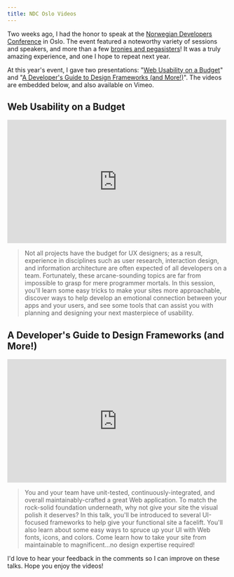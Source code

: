 ```yaml
---
title: NDC Oslo Videos
---
```


Two weeks ago, I had the honor to speak at the [Norwegian Developers Conference][0] in Oslo. The event featured a noteworthy variety of sessions and speakers, and more than a few [bronies and pegasisters][0]! It was a truly amazing experience, and one I hope to repeat next year.

At this year's event, I gave two presentations: "[Web Usability on a Budget][2]" and "[A Developer's Guide to Design Frameworks (and More!)][3]". The videos are embedded below, and also available on Vimeo.

## Web Usability on a Budget

<iframe src="http://player.vimeo.com/video/68331686?title=0&amp;color=7c7d2b" width="500" height="281" frameborder="0" webkitAllowFullScreen="webkitAllowFullScreen" mozallowfullscreen="mozallowfullscreen" allowFullScreen="allowFullScreen"> </iframe>

> Not all projects have the budget for UX designers; as a result, experience in disciplines such as user research, interaction design, and information architecture are often expected of all developers on a team. Fortunately, these arcane-sounding topics are far from impossible to grasp for mere programmer mortals. In this session, you'll learn some easy tricks to make your sites more approachable, discover ways to help develop an emotional connection between your apps and your users, and see some tools that can assist you with planning and designing your next masterpiece of usability.

## A Developer's Guide to Design Frameworks (and More!)

<iframe src="http://player.vimeo.com/video/68331927?title=0&amp;color=7c7d2b" width="500" height="281" frameborder="0" webkitAllowFullScreen="webkitAllowFullScreen" mozallowfullscreen="mozallowfullscreen" allowFullScreen="allowFullScreen"> </iframe>

> You and your team have unit-tested, continuously-integrated, and overall maintainably-crafted a great Web application. To match the rock-solid foundation underneath, why not give your site the visual polish it deserves? In this talk, you'll be introduced to several UI-focused frameworks to help give your functional site a facelift. You'll also learn about some easy ways to spruce up your UI with Web fonts, icons, and colors. Come learn how to take your site from maintainable to magnificent...no design expertise required!

I'd love to hear your feedback in the comments so I can improve on these talks. Hope you enjoy the videos!

[0]: http://www.ndcoslo.com/
[1]: http://en.wikipedia.org/wiki/Brony
[2]: https://vimeo.com/68331686
[3]: https://vimeo.com/68331927
